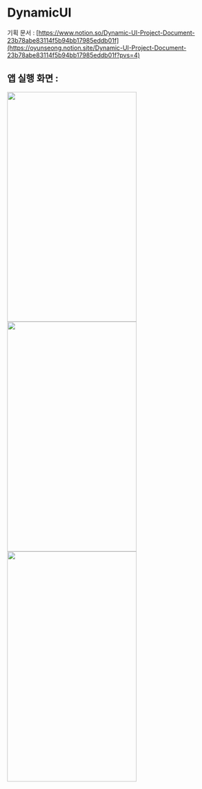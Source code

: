 # DynamicUI

기획 문서 : [https://www.notion.so/Dynamic-UI-Project-Document-23b78abe83114f5b94bb17985eddb01f](https://oyunseong.notion.site/Dynamic-UI-Project-Document-23b78abe83114f5b94bb17985eddb01f?pvs=4)

## 앱 실행 화면 : 


<img src="https://user-images.githubusercontent.com/42116216/211138970-0e5cac08-57ea-4caf-a3e0-45fe7033e3b7.jpg" width="300" height="533.33"/> <img src="https://user-images.githubusercontent.com/42116216/211138972-3344ceaa-43ea-493b-8862-11f8b77c75c8.jpg" width="300" height="533.33"/> <img src="https://user-images.githubusercontent.com/42116216/211296144-0fc8ee46-2a04-4a86-a831-b4fd15f021ce.gif" width="300" height="533.33"/>


